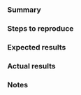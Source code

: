 
### Summary

<!-- What is the bug encountered? -->

### Steps to reproduce

<!-- How can we reproduce it? -->

### Expected results

<!-- What should happen? -->

### Actual results

<!-- What actually happens? -->

### Notes

<!-- Aditional notes if needed -->
